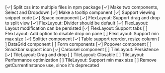[✓] Split css into multiple files in npm package
[✓] Make two components, Select and Dropdown
[✓] Make a tooltip component
[✓] Support viewing snippet code
[✓] Space component
[✓] FlexLayout: Support drag and drop to split view
[✓] FlexLayout: Divider should be default
[✓] FlexLayout: Layout modification can be persisted
[✓] FlexLayout: Support tabs
[ ] FlexLayout: Add option to disable drop on pane
[ ] FlexLayout: Support min max size
[✓] Splitter component
[✓] Table support reorder, resize column
[ ] DataGrid component
[ ] Form components
[✓] Popover component
[ ] Snackbar support icon
[✓] Carousel component
[ ] TileLayout: Persistence
[✓] TileLayout: Drag and drop
[ ] TileLayout: Closable
[ ] TileLayout: Performance optimization
[ ] TileLayout: Support min max size
[ ] Remove getCurrentInstance use, since it's deprecated
